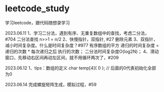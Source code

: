# leetcode_study
学习leetcode，跟代码随想录学习

2023.06.11
1、学习二分法，遇到有序、无重复数组中的查找，考虑二分法，#704 二分法查找
  n>>1 = n/2
2、快慢指针，双指针, #27 删除元素
3、双指针，减小时间复杂度。什么是时间复杂度？#977 有序数组的平方
  递归的时间复杂度 = 递归的次数 * 每次递归之后 执行的次数；
  二分法时间复杂度O(log2N)；
4、滑动窗口，先移动右区间再动左区间，就不用循环两次了，#209

2023.06.12
1、tips：数组的定义 char temp[4]{ 0 }; // 后面的0代表初始化全部为0

2023.06.14
完成螺旋矩阵生成，模拟过程，#59
